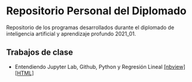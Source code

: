 # Repositorio Personal del Diplomado
Repositorio de los programas desarrollados durante el diplomado de inteligencia artificial y aprendizaje profundo 2021_01.

## Trabajos de clase
* Entendiendo Jupyter Lab, Github, Python y Regresión Lineal [[nbview]](https://nbviewer.jupyter.org/github/slopezay/Repo_Diplomado_Personal/blob/main/Regresi%C3%B3nLineal/RegresionLineal.ipynb "nbview")[[HTML]]()
